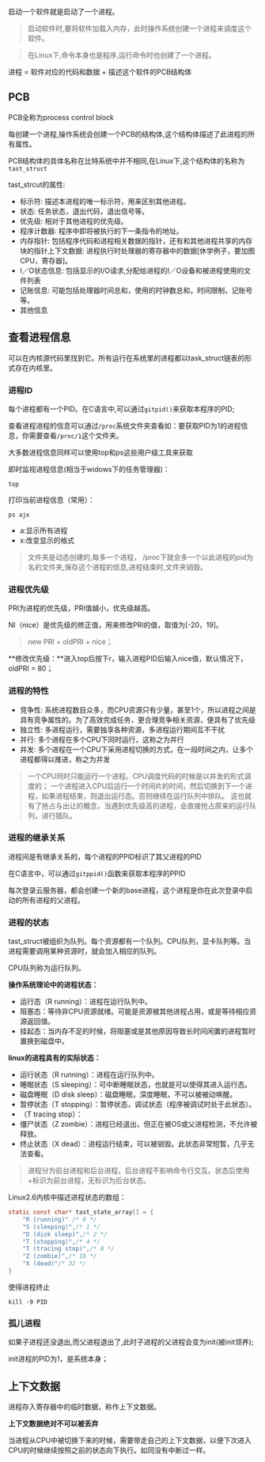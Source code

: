 启动一个软件就是启动了一个进程。

> 启动软件时,要将软件加载入内存，此时操作系统创建一个进程来调度这个软件。

> 在Linux下,命令本身也是程序,运行命令时也创建了一个进程。

进程 = 软件对应的代码和数据 + 描述这个软件的PCB结构体

## PCB

PCB全称为process control block

每创建一个进程,操作系统会创建一个PCB的结构体,这个结构体描述了此进程的所有属性。

PCB结构体的具体名称在比特系统中并不相同,在Linux下,这个结构体的名称为`tast_struct`

tast_strcut的属性:
- 标示符: 描述本进程的唯一标示符，用来区别其他进程。
- 状态: 任务状态，退出代码，退出信号等。
- 优先级: 相对于其他进程的优先级。
- 程序计数器: 程序中即将被执行的下一条指令的地址。
- 内存指针: 包括程序代码和进程相关数据的指针，还有和其他进程共享的内存块的指针上下文数据: 进程执行时处理器的寄存器中的数据\[休学例子，要加图CPU，寄存器\]。
- I／O状态信息: 包括显示的I/O请求,分配给进程的I／O设备和被进程使用的文件列表
- 记账信息: 可能包括处理器时间总和，使用的时钟数总和，时间限制，记账号等。
- 其他信息

## 查看进程信息

可以在内核源代码里找到它。所有运行在系统里的进程都以task_struct链表的形式存在内核里。

### 进程ID
每个进程都有一个PID。在C语言中,可以通过`gitpid()`来获取本程序的PID;

查看进程进程的信息可以通过`/proc`系统文件夹查看如：要获取PID为1的进程信息，你需要查看`/proc/1`这个文件夹。

大多数进程信息同样可以使用top和ps这些用户级工具来获取

即时监视进程信息(相当于widows下的任务管理器)：
```shell
top
```
打印当前进程信息（常用）：
```shell
ps ajx
```
- a:显示所有进程
- x:改变显示的格式

> 文件夹是动态创建的,每多一个进程， /proc下就会多一个以此进程的pid为名的文件夹,保存这个进程的信息,进程结束时,文件夹销毁。

### 进程优先级
PRI为进程的优先级，PRI值越小，优先级越高。

NI（nice）是优先级的修正值，用来修改PRI的值，取值为\[-20，19\]。

> new PRI = oldPRI + nice；

**修改优先级：**进入top后按下r，输入进程PID后输入nice值，默认情况下，oldPRI = 80；

### 进程的特性
- 竞争性: 系统进程数目众多，而CPU资源只有少量，甚至1个，所以进程之间是具有竞争属性的。为了高效完成任务，更合理竞争相关资源，便具有了优先级
- 独立性: 多进程运行，需要独享各种资源，多进程运行期间互不干扰
- 并行: 多个进程在多个CPU下同时运行，这称之为并行
- 并发: 多个进程在一个CPU下采用进程切换的方式，在一段时间之内，让多个进程都得以推进，称之为并发

>一个CPU同时只能运行一个进程。CPU调度代码的时候是以并发的形式调度的；
> 一个进程进入CPU后运行一个时间片的时间，然后切换到下一个进程，如果进程结束，则退出运行态。否则继续在运行队列中排队。
> 这也就有了抢占与出让的概念，当遇到优先级高的进程，会直接抢占原来的运行队列，进行插队。
### 进程的继承关系
进程间是有继承关系的，每个进程的PPID标识了其父进程的PID

在C语言中，可以通过`gitppid()`函数来获取本程序的PPID

每次登录云服务器，都会创建一个新的base进程，这个进程是你在此次登录中启动的所有进程的父进程。

### 进程的状态

tast_struct被组织为队列。每个资源都有一个队列。CPU队列，显卡队列等。当进程需要调用某种资源时，就会加入相应的队列。

CPU队列称为运行队列。

**操作系统理论中的进程状态：**

- 运行态（R running）：进程在运行队列中。
- 阻塞态：等待非CPU资源就绪。可能是资源被其他进程占用，或是等待相应资源返回值。
- 挂起态：当内存不足的时候，将阻塞或是其他原因导致长时间闲置的进程暂时置换到磁盘中。

**linux的进程具有的实际状态：**
- 运行状态（R running）：进程在运行队列中。
- 睡眠状态（S sleeping）：可中断睡眠状态，也就是可以使得其进入运行态。
- 磁盘睡眠（D disk sleep）：磁盘睡眠，深度睡眠，不可以被被动唤醒。
- 暂停状态（T stopping）：暂停状态，调试状态（程序被调试时处于此状态）。
- （T tracing stop）：
- 僵尸状态（Z zombie）：进程已经退出，但正在被OS或父进程检测，不允许被释放。
- 终止状态（X dead）：进程运行结束，可以被销毁。此状态非常短暂，几乎无法查看。
> 进程分为前台进程和后台进程，后台进程不影响命令行交互。状态后使用+标识为前台进程，无标识为后台状态。

Linux2.6内核中描述进程状态的数组：
```C
static const char* tast_state_array[] = {
	"R (running)" /* 0 */
	"S (sleeping)",/* 1 */
	"D (disk sleep)",/* 2 */
	"T (stopping)",/* 4 */
	"T (tracing stop)",/* 8 */
	"Z (zombie)",/* 16 */
	"X (dead)"/* 32 */
}
```

使得进程终止
```shell
kill -9 PID
```

### 孤儿进程
如果子进程还没退出,而父进程退出了,此时子进程的父进程会变为init(被init领养);

init进程的PID为1，是系统本身；

## 上下文数据

进程存入寄存器中的临时数据，称作上下文数据。

**上下文数据绝对不可以被丢弃**

当进程从CPU中被切换下来的时候，需要带走自己的上下文数据，以便下次进入CPU的时候继续按照之前的状态向下执行。如同没有中断过一样。

